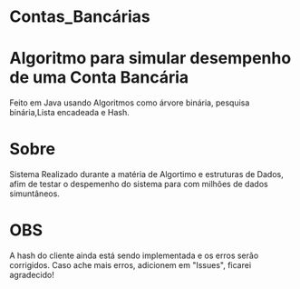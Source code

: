 # Contas_Bancárias

# Algoritmo para simular desempenho de uma Conta Bancária
Feito em Java usando Algoritmos como árvore binária, pesquisa binária,Lista encadeada e Hash. 

# Sobre
Sistema Realizado durante a matéria de Algortimo e estruturas de Dados, afim de testar o despemenho do sistema para com milhões de dados
simuntâneos.

# OBS
A hash do cliente ainda está sendo implementada e os erros serão corrigidos. Caso ache mais erros, adicionem em "Issues",
ficarei agradecido!
